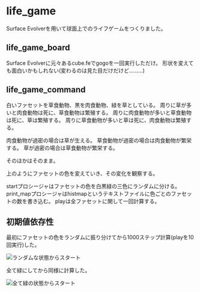 # life_game

Surface Evolverを用いて球面上でのライフゲームをつくりました。

## life_game_board

Surface Evolverに元々あるcube.feでgogoを一回実行しただけ。
形状を変えても面白いかもしれない(変わるのは見た目だけだけど………)

## life_game_command

白いファセットを草食動物、黒を肉食動物、緑を草としている。
周りに草が多いと肉食動物は死に、草食動物は繁殖する。
周りに肉食動物が多いと草食動物は死に、草は繁殖する。
周りに草食動物が多いと草は死に、肉食動物は繁殖する。

肉食動物が過密の場合は草が生える。
草食動物が過密の場合は肉食動物が繁栄する。
草が過密の場合は草食動物が繁栄する。

そのほかはそのまま。

上のようにファセットの色を変えていき、その変化を観察する。

startプロシージャはファセットの色を白黒緑の三色にランダムに分ける。
print_mapプロシージャはhistmapというテキストファイルに色ごとのファセットの数を書き込む。
playは全ファセットに関して一回計算する。

## 初期値依存性

最初にファセットの色をランダムに振り分けてから1000ステップ計算(playを10回実行)した。

![ランダムな状態からスタート](https://imgur.com/a/yGUSYQ1)

全て緑にしてから同様に計算した。

![全て緑の状態からスタート](https://imgur.com/Mv1jkpZ)
